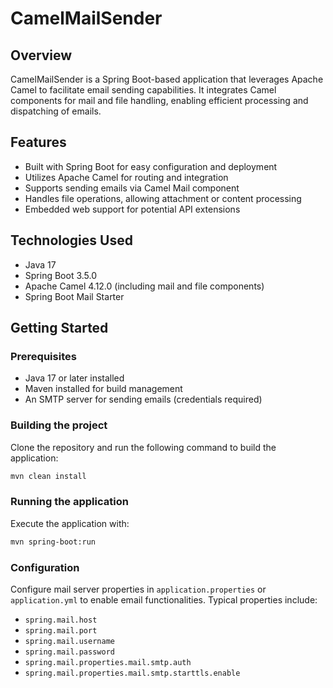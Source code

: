 # CamelMailSender

## Overview
CamelMailSender is a Spring Boot-based application that leverages Apache Camel to facilitate email sending capabilities. It integrates Camel components for mail and file handling, enabling efficient processing and dispatching of emails.

## Features
- Built with Spring Boot for easy configuration and deployment
- Utilizes Apache Camel for routing and integration
- Supports sending emails via Camel Mail component
- Handles file operations, allowing attachment or content processing
- Embedded web support for potential API extensions

## Technologies Used
- Java 17
- Spring Boot 3.5.0
- Apache Camel 4.12.0 (including mail and file components)
- Spring Boot Mail Starter

## Getting Started

### Prerequisites
- Java 17 or later installed
- Maven installed for build management
- An SMTP server for sending emails (credentials required)

### Building the project
Clone the repository and run the following command to build the application:

```bash
mvn clean install
```

### Running the application
Execute the application with:

```bash
mvn spring-boot:run
```

### Configuration
Configure mail server properties in `application.properties` or `application.yml` to enable email functionalities. Typical properties include:

- `spring.mail.host`
- `spring.mail.port`
- `spring.mail.username`
- `spring.mail.password`
- `spring.mail.properties.mail.smtp.auth`
- `spring.mail.properties.mail.smtp.starttls.enable`

